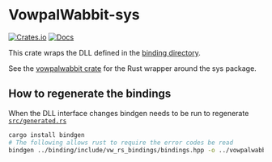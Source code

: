 # VowpalWabbit-sys
[![Crates.io](https://img.shields.io/crates/v/vowpalwabbit-sys.svg)](https://crates.io/crates/vowpalwabbit-sys)
[![Docs](https://docs.rs/vowpalwabbit-sys/badge.svg)](https://docs.rs/vowpalwabbit-sys)

This crate wraps the DLL defined in the [binding directory](../binding).

See the [vowpalwabbit crate](../vowpalwabbit) for the Rust wrapper around the sys package.

## How to regenerate the bindings

When the DLL interface changes bindgen needs to be run to regenerate [`src/generated.rs`](src/generated.rs)

```sh
cargo install bindgen
# The following allows rust to require the error codes be read
bindgen ../binding/include/vw_rs_bindings/bindings.hpp -o ../vowpalwabbit-sys/src/generated.rs --must-use-type int --no-layout-tests
```